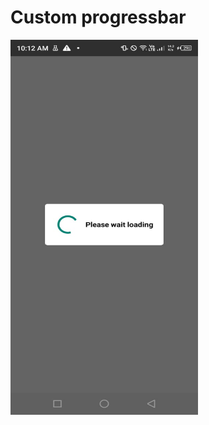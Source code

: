 # Custom progressbar

<a href="url"><img src="https://github.com/prasanth9689/Custom_ProgressBar_No_Click_Event/blob/master/Screenshot_20230111_193527.jpeg?raw=true" align="left" height="600" width="300" ></a>